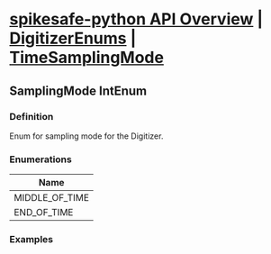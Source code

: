 # [spikesafe-python API Overview](/spikesafe_python_lib_docs/README.md) | [DigitizerEnums](/spikesafe_python_lib_docs/DigitizerEnums/README.md) | [TimeSamplingMode](/spikesafe_python_lib_docs/DigitizerEnums/TimeSamplingMode/README.md)

## SamplingMode IntEnum

### Definition
Enum for sampling mode for the Digitizer.

### Enumerations
| Name |
| - |
| MIDDLE_OF_TIME |
| END_OF_TIME |

### Examples